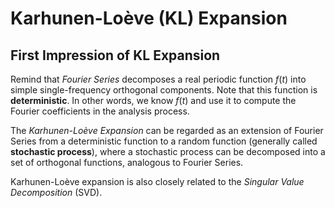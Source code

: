 # Karhunen-Loève (KL) Expansion

## First Impression of KL Expansion

Remind that *Fourier Series* decomposes a real periodic function $f(t)$ into simple single-frequency orthogonal components. Note that this function is **deterministic**. In other words, we know $f(t)$ and use it to compute the Fourier coefficients in the analysis process.

The *Karhunen-Loève Expansion* can be regarded as an extension of Fourier Series from a deterministic function to a random function (generally called **stochastic process**), where a stochastic process can be decomposed into a set of orthogonal functions, analogous to Fourier Series.

Karhunen-Loève expansion is also closely related to the *Singular Value Decomposition* (SVD). 